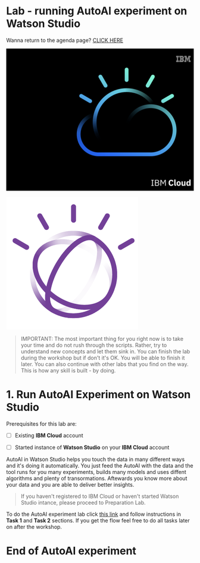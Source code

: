 
# Lab - running AutoAI experiment on Watson Studio  
    
    
    
Wanna return to the agenda page?  [CLICK HERE](../README.md)  
    
      
     
![w2](../images/w2.png)  
  
    
    

![image-w3-1](../images/w3-1.png)  
    
     
> IMPORTANT: The most important thing for you right now is to take your time and do not rush through the scripts. Rather, try to understand new concepts and let them sink in. You can finish the lab during the workshop but if don't it's OK. You will be able to finish it later.  You can also continue with other labs that you find on the way. This is how any skill is built - by doing.   
    
# 1. Run AutoAI Experiment on Watson Studio  
    
Prerequisites for this lab are:  
  
- [ ] Existing **IBM Cloud** account   
  
- [ ] Started instance of **Watson Studio** on your **IBM Cloud** account   

AutoAI in Watson Studio helps you touch the data in many different ways and it's doing it automatically. You just feed the AutoAI with the data and the tool runs for you many experiments, builds many models and uses diffent algorithms and plenty of transormations. Aftewards you know more about your data and you are able to deliver better insights.    
 
> If you haven't registered to IBM Cloud or haven't started Watson Studio intance, please proceed to Preparation Lab.    
    
  
To do the AutoAI experiment lab click [this link](https://www.ibm.com/cloud/garage/dte/tutorial/ibmr-watson-studio-mldl-made-easy) and follow instructions in **Task 1** and **Task 2** sections. If you get the flow feel free to do all tasks later on after the workshop.  
    
      
# End of AutoAI experiment
